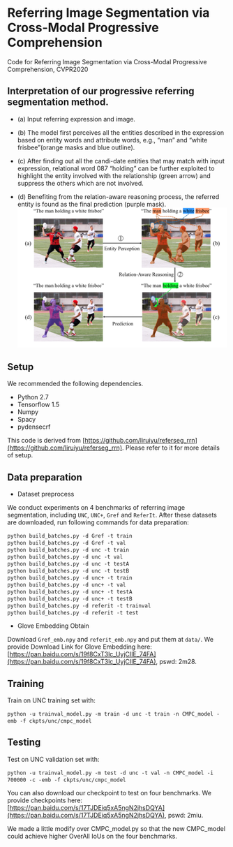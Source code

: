 # Referring Image Segmentation via Cross-Modal Progressive Comprehension
Code for Referring Image Segmentation via Cross-Modal Progressive Comprehension, CVPR2020

## Interpretation of our progressive referring segmentation method.

* (a) Input referring expression and image. 

* (b) The model first perceives all the entities described in the expression based on entity words and attribute words, e.g., “man” and “white frisbee”(orange masks and blue outline). 

* (c) After finding out all the candi-date entities that may match with input expression, relational word 087 “holding” can be further exploited to highlight the entity involved with the relationship (green arrow) and suppress the others which are not involved. 

* (d) Benefiting from the relation-aware reasoning process, the referred entity is found as the final prediction (purple mask).
![interpretation](motivation.png)

## Setup

We recommended the following dependencies.

* Python 2.7
* Tensorflow 1.5
* Numpy
* Spacy
* pydensecrf

This code is derived from [https://github.com/liruiyu/referseg_rrn](https://github.com/liruiyu/referseg_rrn). Please refer to it for more details of setup.

## Data preparation
* Dataset preprocess

We conduct experiments on 4 benchmarks of referring image segmentation, including `UNC`, `UNC+`, `Gref` and `ReferIt`. After these datasets are downloaded, run following commands for data preparation:
```
python build_batches.py -d Gref -t train
python build_batches.py -d Gref -t val
python build_batches.py -d unc -t train
python build_batches.py -d unc -t val
python build_batches.py -d unc -t testA
python build_batches.py -d unc -t testB
python build_batches.py -d unc+ -t train
python build_batches.py -d unc+ -t val
python build_batches.py -d unc+ -t testA
python build_batches.py -d unc+ -t testB
python build_batches.py -d referit -t trainval
python build_batches.py -d referit -t test
```

* Glove Embedding Obtain

Download `Gref_emb.npy` and `referit_emb.npy` and put them at `data/`. We provide Download Link for Glove Embedding here:
[https://pan.baidu.com/s/19f8CxT3lc_UyjCIIE_74FA](https://pan.baidu.com/s/19f8CxT3lc_UyjCIIE_74FA), pswd: 2m28.


## Training
Train on UNC training set with:
```
python -u trainval_model.py -m train -d unc -t train -n CMPC_model -emb -f ckpts/unc/cmpc_model
```

## Testing
Test on UNC validation set with:
```
python -u trainval_model.py -m test -d unc -t val -n CMPC_model -i 700000 -c -emb -f ckpts/unc/cmpc_model
```
You can also download our checkpoint to test on four benchmarks. We provide checkpoints here:
[https://pan.baidu.com/s/17TJDEiq5xA5ngN2jhsDQYA](https://pan.baidu.com/s/17TJDEiq5xA5ngN2jhsDQYA), pswd: 2miu.


We made a little modify over CMPC_model.py so that the new CMPC_model could achieve higher OverAll IoUs on the four benchmarks.
